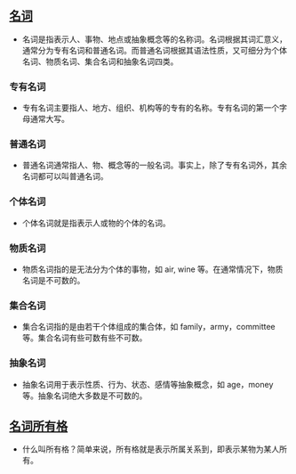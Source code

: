 ## [名词](https://baike.baidu.com/item/%E5%90%8D%E8%AF%8D/502047?fr=ge_ala)

- 名词是指表示人、事物、地点或抽象概念等的名称词。名词根据其词汇意义，通常分为专有名词和普通名词。而普通名词根据其语法性质，又可细分为个体名词、物质名词、集合名词和抽象名词四类。

### 专有名词

- 专有名词主要指人、地方、组织、机构等的专有的名称。专有名词的第一个字母通常大写。

### 普通名词

- 普通名词通常指人、物、概念等的一般名词。事实上，除了专有名词外，其余名词都可以叫普通名词。

### 个体名词

- 个体名词就是指表示人或物的个体的名词。

### 物质名词

- 物质名词指的是无法分为个体的事物，如 air, wine 等。在通常情况下，物质名词是不可数的。

### 集合名词

- 集合名词指的是由若干个体组成的集合体，如 family，army，committee 等。集合名词有些可数有些不可数。

### 抽象名词

- 抽象名词用于表示性质、行为、状态、感情等抽象概念，如 age，money 等。抽象名词绝大多数是不可数的。

## [名词所有格](http://www.yygrammar.com/Article/201912/5514.html)

- 什么叫所有格？简单来说，所有格就是表示所属关系到，即表示某物为某人所有。
